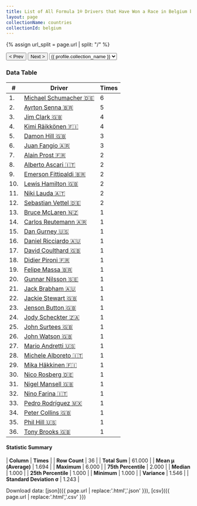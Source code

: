 ```yaml
---
title: List of All Formula 1® Drivers that Have Won a Race in Belgium by Number of Times
layout: page
collectionName: countries
collectionId: belgium
---
```


{% assign url_split = page.url | split: "/" %}
<div id="collection-navigation">
<button onclick="selector.options[selector.selectedIndex-1].value && (window.location = selector.options[selector.selectedIndex-1].value);">&lt; Prev</button>
<button onclick="selector.options[selector.selectedIndex+1].value && (window.location = selector.options[selector.selectedIndex+1].value);">Next &gt;</button>
<select id="selector" onchange="this.options[this.selectedIndex].value && (window.location = this.options[this.selectedIndex].value);">
  {% for collectionId in site.data[page.collectionName].refs %}
    {% if collectionId == page.collectionId %}
      {% assign selected = "selected" %}
    {% else %}
      {% assign selected = "" %}
    {% endif %}
    {% assign profile = site.data[page.collectionName][collectionId].profile %}
    <option value="/f1/{{ page.collectionName }}/{{ collectionId }}/{{ url_split[4] }}" {{ selected }}>{{ profile.collection_name }}</option>
  {% endfor %}
</select>
</div>

<canvas id="chart" width="400" height="180"></canvas>
<script>
var data = {
    "datasets": [
        {
            "backgroundColor": [
                "#9C8E8D",
                "#9C8E8D",
                "#9C8E8D",
                "#9C8E8D",
                "#9C8E8D",
                "#9C8E8D",
                "#9C8E8D",
                "#9C8E8D",
                "#9C8E8D",
                "#9C8E8D",
                "#9C8E8D",
                "#9C8E8D",
                "#9C8E8D",
                "#9C8E8D",
                "#9C8E8D",
                "#9C8E8D",
                "#9C8E8D",
                "#9C8E8D",
                "#9C8E8D",
                "#9C8E8D",
                "#9C8E8D",
                "#9C8E8D",
                "#9C8E8D",
                "#9C8E8D",
                "#9C8E8D",
                "#9C8E8D",
                "#9C8E8D",
                "#9C8E8D",
                "#9C8E8D",
                "#9C8E8D",
                "#9C8E8D",
                "#9C8E8D",
                "#9C8E8D",
                "#9C8E8D",
                "#9C8E8D",
                "#9C8E8D"
            ],
            "borderColor": [
                "#1D181E",
                "#1D181E",
                "#1D181E",
                "#1D181E",
                "#1D181E",
                "#1D181E",
                "#1D181E",
                "#1D181E",
                "#1D181E",
                "#1D181E",
                "#1D181E",
                "#1D181E",
                "#1D181E",
                "#1D181E",
                "#1D181E",
                "#1D181E",
                "#1D181E",
                "#1D181E",
                "#1D181E",
                "#1D181E",
                "#1D181E",
                "#1D181E",
                "#1D181E",
                "#1D181E",
                "#1D181E",
                "#1D181E",
                "#1D181E",
                "#1D181E",
                "#1D181E",
                "#1D181E",
                "#1D181E",
                "#1D181E",
                "#1D181E",
                "#1D181E",
                "#1D181E",
                "#1D181E"
            ],
            "borderWidth": 1,
            "data": [
                6.0,
                5.0,
                4.0,
                4.0,
                3.0,
                3.0,
                2.0,
                2.0,
                2.0,
                2.0,
                2.0,
                2.0,
                1.0,
                1.0,
                1.0,
                1.0,
                1.0,
                1.0,
                1.0,
                1.0,
                1.0,
                1.0,
                1.0,
                1.0,
                1.0,
                1.0,
                1.0,
                1.0,
                1.0,
                1.0,
                1.0,
                1.0,
                1.0,
                1.0,
                1.0,
                1.0
            ],
            "label": "Times"
        }
    ],
    "labels": [
        "Michael Schumacher",
        "Ayrton Senna",
        "Jim Clark",
        "Kimi Räikkönen",
        "Damon Hill",
        "Juan Fangio",
        "Alain Prost",
        "Alberto Ascari",
        "Emerson Fittipaldi",
        "Lewis Hamilton",
        "Niki Lauda",
        "Sebastian Vettel",
        "Bruce McLaren",
        "Carlos Reutemann",
        "Dan Gurney",
        "Daniel Ricciardo",
        "David Coulthard",
        "Didier Pironi",
        "Felipe Massa",
        "Gunnar Nilsson",
        "Jack Brabham",
        "Jackie Stewart",
        "Jenson Button",
        "Jody Scheckter",
        "John Surtees",
        "John Watson",
        "Mario Andretti",
        "Michele Alboreto",
        "Mika Häkkinen",
        "Nico Rosberg",
        "Nigel Mansell",
        "Nino Farina",
        "Pedro Rodríguez",
        "Peter Collins",
        "Phil Hill",
        "Tony Brooks"
    ]
};
var options = {
  legend: {
    display: false
  },
  scales: {
    xAxes: [{
      ticks: {
        beginAtZero: true,
        maxRotation: 180,
        display: window.innerWidth > 800
      }
    }],
    yAxes: [{
      ticks: {
        beginAtZero: true
      }
    }]
  },
  onResize: function(chart, size) {
    chart.options.scales.xAxes[0].ticks.display = size.width > 800;
  }
};
var chart = new Chart("chart", {
    data: data,
    type: 'bar',
    options: options
});
</script>



### Data Table

| # | Driver | Times |
|--|--|--|
| 1. | [Michael Schumacher 🇩🇪](/f1/drivers/michael_schumacher) | 6 |
| 2. | [Ayrton Senna 🇧🇷](/f1/drivers/senna) | 5 |
| 3. | [Jim Clark 🇬🇧](/f1/drivers/clark) | 4 |
| 4. | [Kimi Räikkönen 🇫🇮](/f1/drivers/raikkonen) | 4 |
| 5. | [Damon Hill 🇬🇧](/f1/drivers/damon_hill) | 3 |
| 6. | [Juan Fangio 🇦🇷](/f1/drivers/fangio) | 3 |
| 7. | [Alain Prost 🇫🇷](/f1/drivers/prost) | 2 |
| 8. | [Alberto Ascari 🇮🇹](/f1/drivers/ascari) | 2 |
| 9. | [Emerson Fittipaldi 🇧🇷](/f1/drivers/emerson_fittipaldi) | 2 |
| 10. | [Lewis Hamilton 🇬🇧](/f1/drivers/hamilton) | 2 |
| 11. | [Niki Lauda 🇦🇹](/f1/drivers/lauda) | 2 |
| 12. | [Sebastian Vettel 🇩🇪](/f1/drivers/vettel) | 2 |
| 13. | [Bruce McLaren 🇳🇿](/f1/drivers/mclaren) | 1 |
| 14. | [Carlos Reutemann 🇦🇷](/f1/drivers/reutemann) | 1 |
| 15. | [Dan Gurney 🇺🇸](/f1/drivers/gurney) | 1 |
| 16. | [Daniel Ricciardo 🇦🇺](/f1/drivers/ricciardo) | 1 |
| 17. | [David Coulthard 🇬🇧](/f1/drivers/coulthard) | 1 |
| 18. | [Didier Pironi 🇫🇷](/f1/drivers/pironi) | 1 |
| 19. | [Felipe Massa 🇧🇷](/f1/drivers/massa) | 1 |
| 20. | [Gunnar Nilsson 🇸🇪](/f1/drivers/nilsson) | 1 |
| 21. | [Jack Brabham 🇦🇺](/f1/drivers/jack_brabham) | 1 |
| 22. | [Jackie Stewart 🇬🇧](/f1/drivers/stewart) | 1 |
| 23. | [Jenson Button 🇬🇧](/f1/drivers/button) | 1 |
| 24. | [Jody Scheckter 🇿🇦](/f1/drivers/scheckter) | 1 |
| 25. | [John Surtees 🇬🇧](/f1/drivers/surtees) | 1 |
| 26. | [John Watson 🇬🇧](/f1/drivers/watson) | 1 |
| 27. | [Mario Andretti 🇺🇸](/f1/drivers/mario_andretti) | 1 |
| 28. | [Michele Alboreto 🇮🇹](/f1/drivers/alboreto) | 1 |
| 29. | [Mika Häkkinen 🇫🇮](/f1/drivers/hakkinen) | 1 |
| 30. | [Nico Rosberg 🇩🇪](/f1/drivers/rosberg) | 1 |
| 31. | [Nigel Mansell 🇬🇧](/f1/drivers/mansell) | 1 |
| 32. | [Nino Farina 🇮🇹](/f1/drivers/farina) | 1 |
| 33. | [Pedro Rodríguez 🇲🇽](/f1/drivers/rodriguez) | 1 |
| 34. | [Peter Collins 🇬🇧](/f1/drivers/collins) | 1 |
| 35. | [Phil Hill 🇺🇸](/f1/drivers/phil_hill) | 1 |
| 36. | [Tony Brooks 🇬🇧](/f1/drivers/brooks) | 1 |

#### Statistic Summary

| **Column** | **Times** |
| **Row Count** | 36 |
| **Total Sum** | 61.000 |
| **Mean μ (Average)** | 1.694 |
| **Maximum** | 6.000 |
| **75th Percentile** | 2.000 |
| **Median** | 1.000 |
| **25th Percentile** | 1.000 |
| **Minimum** | 1.000 |
| **Variance** | 1.546 |
| **Standard Deviation σ** | 1.243 |

Download data: [json]({{ page.url | replace:'.html','.json' }}), [csv]({{ page.url | replace:'.html','.csv' }})
